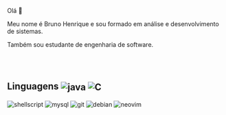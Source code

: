  Olá 👋

 Meu nome é Bruno Henrique e sou formado em análise e desenvolvimento de sistemas.

 Também sou estudante de engenharia de software.


##

<div style="display: inline_block"><br/>

## Linguagens   <img align="center" alt="java" src="https://img.shields.io/badge/Java-ED8B00?style=for-the-badge&logo=openjdk&logoColor=white" /> <img align="center" alt="C" src="https://img.shields.io/badge/c-%2300599C.svg?style=for-the-badge&logo=c&logoColor=white" alt="C">

 
 <img align="center" alt="shellscript" src="https://img.shields.io/badge/Shell_Script-121011?style=for-the-badge&logo=gnu-bash&logoColor=white" />
 <img align="center" alt="mysql" src="https://img.shields.io/badge/MySQL-00000F?style=for-the-badge&logo=mysql&logoColor=white" />
 <img align="center" alt="git" src="https://img.shields.io/badge/GIT-E44C30?style=for-the-badge&logo=git&logoColor=white" />
 <img align="center" alt="debian" src="https://img.shields.io/badge/Debian-A81D33?style=for-the-badge&logo=debian&logoColor=white" />
 <img align="center" alt="neovim" src="https://img.shields.io/badge/NeoVim-%2357A143.svg?&style=for-the-badge&logo=neovim&logoColor=white" />

</div>

<!---
brunokilo/brunokilo is a ✨ special ✨ repository because its `README.md` (this file) appears on your GitHub profile.
You can click the Preview link to take a look at your changes.
--->
